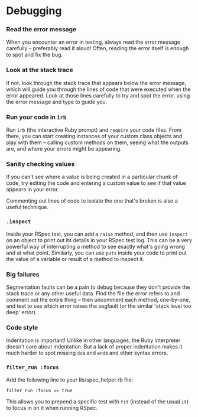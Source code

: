 # Debugging

### Read the error message

When you encounter an error in testing, always read the error message carefully – preferably read it aloud! Often, reading the error itself is enough to spot and fix the bug.

### Look at the stack trace

If not, look through the stack trace that appears below the error message, which will guide you through the lines of code that were executed when the error appeared. Look at those lines carefully to try and spot the error, using the error message and type to guide you.

### Run your code in `irb`

Run `irb` (the interactive Ruby prompt) and `require` your code files. From there, you can start creating instances of your custom class objects and play with them – calling custom methods on them, seeing what the outputs are, and where your errors might be appearing.

### Sanity checking values

If you can't see where a value is being created in a particular chunk of code, try editing the code and entering a custom value to see if that value appears in your error.

Commenting out lines of code to isolate the one that's broken is also a useful technique.

### `.inspect`

Inside your RSpec test, you can add a `raise` method, and then use `inspect` on an object to print out its details in your RSpec test log. This can be a very powerful way of interrupting a method to see exactly what's going wrong and at what point. Similarly, you can use `puts` inside your code to print out the value of a variable or result of a method to inspect it.

### Big failures 

Segmentation faults can be a pain to debug because they don't provide the stack trace or any other useful data. Find the file the error refers to and comment out the entire thing – then uncomment each method, one-by-one, and test to see which error raises the segfault (or the similar 'stack level too deep' error).

### Code style

Indentation is important! Unlike in other languages, the Ruby interpreter doesn't care about indentation. But a lack of proper indentation makes it much harder to spot missing `do`s and `end`s and other syntax errors.

### ```filter_run :focus```

Add the following line to your lib/spec_helper.rb file:

```filter_run :focus => true```

This allows you to prepend a specific test with ```fit``` (instead of the usual ```it```) to focus in on it when running RSpec.